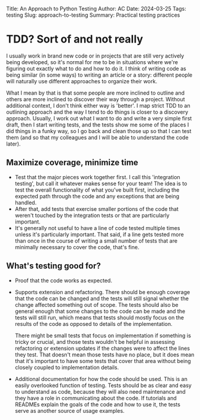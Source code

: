 Title: An Approach to Python Testing
Author: AC
Date: 2024-03-25
Tags: testing
Slug: approach-to-testing
Summary: Practical testing practices

# TDD? Sort of and not really
I usually work in brand new code or in projects that are still very actively being developed, so it's normal for me to be in situations where we're figuring out exactly what to do and how to do it. I think of writing code as being similar (in some ways) to writing an article or a story: different people will naturally use different approaches to organize their work. 

What I mean by that is that some people are more inclined to outline and others are more inclined to discover their way through a project. Without additional context, I don't think either way is 'better'. I map strict TDD to an outlining approach and the way I tend to do things is closer to a discovery approach. Usually, I work out what I want to do and write a very simple first draft, then I start writing tests, and the tests show me some of the places I did things in a funky way, so I go back and clean those up so that I can test them (and so that my colleagues and I will be able to understand the code later).

## Maximize coverage, minimize time
- Test that the major pieces work together first. I call this 'integration testing', but call it whatever makes sense for your team! The idea is to test the overall functionality of what you've built first, including the expected path through the code and any exceptions that are being handled.
- After that, add tests that exercise smaller portions of the code that weren't touched by the integration tests or that are particularly important.
- It's generally not useful to have a line of code tested multiple times unless it's particularly important. That said, if a line gets tested more than once in the course of writing a small number of tests that are minimally necessary to cover the code, that's fine.

## What's testing good for?
- Proof that the code works as expected.

- Supports extension and refactoring.
    There should be enough coverage that the code can be changed and the tests will still signal whether the change affected something out of scope. The tests should also be general enough that some changes to the code can be made and the tests will still run, which means that tests should mostly focus on the results of the code as opposed to details of the implementation. 
    
    There might be small tests that focus on implementation if something is tricky or crucial, and those tests wouldn't be helpful in assessing refactoring or extension updates if the changes were to affect the lines they test. That doesn't mean those tests have no place, but it does mean that it's important to have some tests that cover that area without being closely coupled to implementation details.

- Additional documentation for how the code should be used.
    This is an easily overlooked function of testing. Tests should be as clear and easy to understand as code, because they will also need maintenance and they have a role in communicating about the code. If tutorials and READMEs explain the goals of the code and how to use it, the tests serve as another source of usage examples.